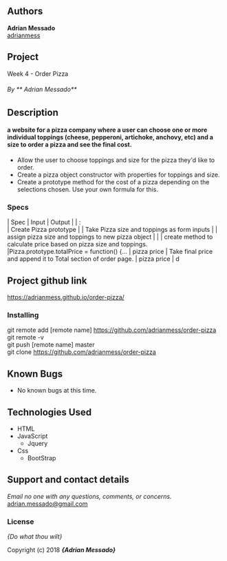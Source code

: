 ## Authors
 **Adrian Messado**  
[adrianmess](https://github.com/adrianmess)

## Project
Week 4 - Order Pizza

###### By ** Adrian Messado**

## Description
####  a website for a pizza company where a user can choose one or more individual toppings (cheese, pepperoni, artichoke, anchovy, etc) and a size to order a pizza and see the final cost.

* Allow the user to choose toppings and size for the pizza they'd like to order.
* Create a pizza object constructor with properties for toppings and size.
* Create a prototype method for the cost of a pizza depending on the selections chosen. Use your own formula for this.



### Specs
| Spec | Input | Output |
| :   
| Create Pizza prototype | 
| Take Pizza size and toppings as form inputs | 
| assign pizza size and toppings to new pizza object  |  |
| create method to calculate price based on pizza size and toppings. |Pizza.prototype.totalPrice = function() {... | pizza price
| Take final price and append it to Total section of order page. | pizza price | d



## Project github link
https://adrianmess.github.io/order-pizza/

### Installing

git remote add [remote name] https://github.com/adrianmess/order-pizza
git remote -v  
git push [remote name] master  
git clone https://github.com/adrianmess/order-pizza




## Known Bugs
* No known bugs at this time.

## Technologies Used
* HTML
* JavaScript
  * Jquery
* Css
  * BootStrap


## Support and contact details

_Email no one with any questions, comments, or concerns._
[adrian.messado@gmail.com](adrian.messado@gmail.com)

### License

*{Do what thou wilt}*

Copyright (c) 2018 **_{Adrian Messado}_**
